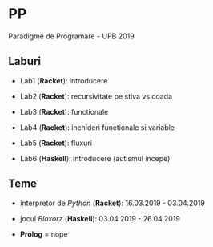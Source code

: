 # PP

Paradigme de Programare - UPB 2019

## Laburi

- Lab1 (**Racket**): introducere

- Lab2 (**Racket**): recursivitate pe stiva vs coada

- Lab3 (**Racket**): functionale

- Lab4 (**Racket**): inchideri functionale si variable

- Lab5 (**Racket**): fluxuri

- Lab6 (**Haskell**): introducere (autismul incepe)

## Teme

- interpretor de *Python* (**Racket**): 16.03.2019 - 03.04.2019

- jocul *Bloxorz* (**Haskell**): 03.04.2019 - 26.04.2019

- **Prolog** = nope
